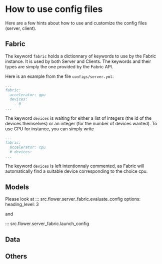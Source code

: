 # How to use config files

Here are a few hints about how to use and customize the config files (server, client).

## Fabric

The keyword `fabric` holds a dictionnary of keywords to use by the Fabric instance. It is used by both Server and Clients. The keywords and their types are simply the one provided by the Fabric API.

Here is an example from the file `configs/server.yml`:

```yaml
...
fabric:
  accelerator: gpu
  devices:
    - 0
...
```

The keyword `devices` is waiting for either a list of integers (the id of the devices themselves) or an integer (for the number of devices wanted). To use CPU for instance, you can simply write
```yaml
...
fabric:
  accelerator: cpu
  # devices: 
...
```

The keyword `devices` is left intentionnaly commented, as Fabric will automatically find a suitable device corresponding to the choice cpu.

## Models

Please look at 
::: src.flower.server_fabric.evaluate_config
    options:
      heading_level: 3

and 

::: src.flower.server_fabric.launch_config

## Data

## Others